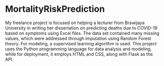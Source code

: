 # MortalityRiskPrediction
My freelance project is focused on helping a lecturer from Brawijaya University in writing her dissertation on predicting deaths due to COVID-19 based on symptoms using Excel files. The data set contained many missing values, which were addressed through imputation using Random Forest theory. For modeling, a supervised learning algorithm is used. This project uses the Python programming language for data analysis and modeling, while for deployment, it employs HTML and CSS, along with Flask as the API.
